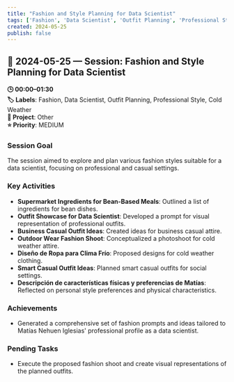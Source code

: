 ```yaml
---
title: "Fashion and Style Planning for Data Scientist"
tags: ['Fashion', 'Data Scientist', 'Outfit Planning', 'Professional Style', 'Cold Weather']
created: 2024-05-25
publish: false
---
```


## 📅 2024-05-25 — Session: Fashion and Style Planning for Data Scientist

**🕒 00:00–01:30**  
**🏷️ Labels**: Fashion, Data Scientist, Outfit Planning, Professional Style, Cold Weather  
**📂 Project**: Other  
**⭐ Priority**: MEDIUM  


### Session Goal
The session aimed to explore and plan various fashion styles suitable for a data scientist, focusing on professional and casual settings.

### Key Activities
- **Supermarket Ingredients for Bean-Based Meals**: Outlined a list of ingredients for bean dishes.
- **Outfit Showcase for Data Scientist**: Developed a prompt for visual representation of professional outfits.
- **Business Casual Outfit Ideas**: Created ideas for business casual attire.
- **Outdoor Wear Fashion Shoot**: Conceptualized a photoshoot for cold weather attire.
- **Diseño de Ropa para Clima Frío**: Proposed designs for cold weather clothing.
- **Smart Casual Outfit Ideas**: Planned smart casual outfits for social settings.
- **Descripción de características físicas y preferencias de Matías**: Reflected on personal style preferences and physical characteristics.

### Achievements
- Generated a comprehensive set of fashion prompts and ideas tailored to Matías Nehuen Iglesias' professional profile as a data scientist.

### Pending Tasks
- Execute the proposed fashion shoot and create visual representations of the planned outfits.
